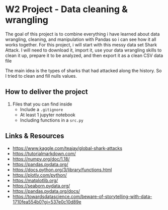 # W2 Project - Data cleaning & wrangling

The goal of this project is to combine everything i have learned about data wrangling, cleaning, and manipulation with Pandas so i can see how it all works together. For this project, i will start with this messy data set Shark Attack. I will need to download it, import it, use your data wrangling skills to clean it up, prepare it to be analyzed, and then export it as a clean CSV data file

The main idea is the types of sharks that had attacked along the history. So I tried to clean and fill nulls values.
 

## How to deliver the project

1. Files that you can find inside
   - Include a `.gitignore`
   - At least 1 jupyter notebook
   - Including functions in a `src.py`  

## Links & Resources

- <https://www.kaggle.com/teajay/global-shark-attacks>
- https://tutorialmarkdown.com/
- <https://numpy.org/doc/1.18/>
- <https://pandas.pydata.org/>
- https://docs.python.org/3/library/functions.html
- https://plotly.com/python/
- https://matplotlib.org/
- https://seaborn.pydata.org/
- https://pandas.pydata.org/docs/
- https://towardsdatascience.com/beware-of-storytelling-with-data-1710fea554b0?gi=537e0c10d89e
